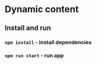 # Dynamic content

## Install and run

### `npm install` - install dependencies

### `npm run start` - run app
